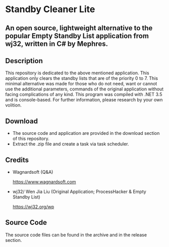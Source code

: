 # Standby Cleaner Lite

## An open source, lightweight alternative to the popular Empty Standby List application from wj32, written in C# by Mephres.

## Description
This repository is dedicated to the above mentioned application. This application only clears the standby lists that are of the priority 0 to 7.
This minimal alternative was made for those who do not need, want or cannot use the additional parameters, commands of the original application without facing complications of any kind.
This program was compiled with .NET 3.5 and is console-based. For further information, please research by your own volition.

## Download
- The source code and application are provided in the download section of this repository.
- Extract the .zip file and create a task via task scheduler.

## Credits

- Wagnardsoft (Q&A)

   https://www.wagnardsoft.com

- wj32/ Wen Jia Liu (Original Application; ProcessHacker & Empty Standby List)

   https://wj32.org/wp

## Source Code

The source code files can be found in the archive and in the release section.

